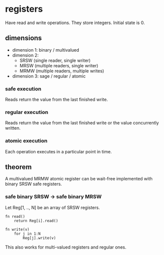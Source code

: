 # registers

Have read and write operations. They store integers. Initial state is 0.

## dimensions

- dimension 1: binary / multivalued
- dimension 2:
  - SRSW (single reader, single writer)
  - MRSW (multiple readers, single writer)
  - MRMW (multiple readers, multiple writes)
- dimension 3: sage / regular / atomic

### safe execution

Reads return the value from the last finished write.

### regular execution

Reads return the value from the last finished write or the value concurrently written.

### atomic execution

Each operation executes in a particular point in time.

## theorem

A multivalued MRMW atomic register can be wait-free implemented with binary SRSW safe registers.

### safe binary SRSW $\to$ safe binary MRSW

Let Reg[1, .., N] be an array of SRSW registers.

```
fn read()
	return Reg[i].read()

fn write(v)
	for j in 1:N
		Reg[j].write(v)
```

This also works for multi-valued registers and regular ones.
